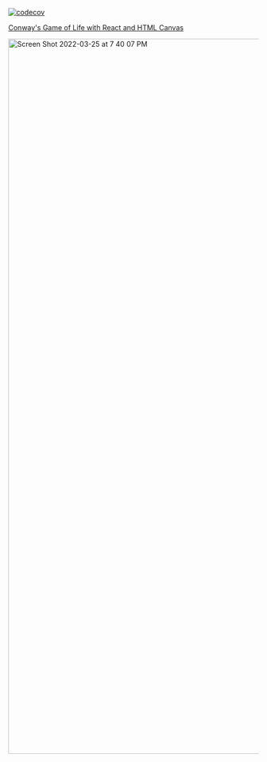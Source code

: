 [![codecov](https://codecov.io/gh/Dereje1/game-of-life-v2/branch/master/graph/badge.svg?token=3WnDu6wIH4)](https://codecov.io/gh/Dereje1/game-of-life-v2)

[Conway's Game of Life with React and HTML Canvas](https://dereje1.github.io/game-of-life-v2/)

<img width="1440" alt="Screen Shot 2022-03-25 at 7 40 07 PM" src="https://user-images.githubusercontent.com/23533048/160215256-29c43da1-1929-44df-93c5-1edaff1b9486.png"></img>
